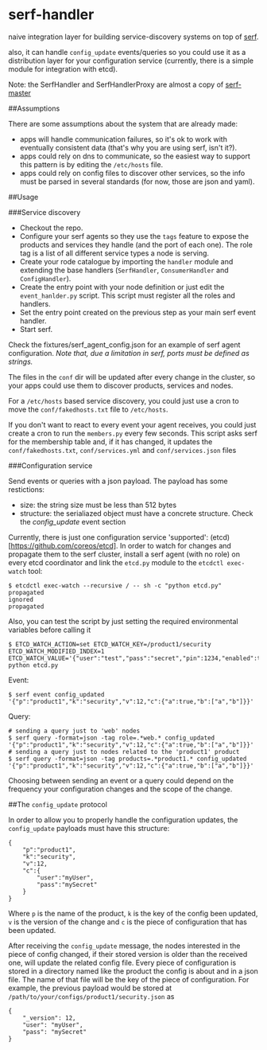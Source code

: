 serf-handler
====

naive integration layer for building service-discovery systems on top of [serf](http://serfdom.io).

also, it can handle `config_update` events/queries so you could use it as a distribution layer for your configuration service (currently, there is a simple module for integration with etcd).

Note: the SerfHandler and SerfHandlerProxy are almost a copy of [serf-master](https://github.com/garethr/serf-master)

##Assumptions

There are some assumptions about the system that are already made:

- apps will handle communication failures, so it's ok to work with eventually consistent data (that's why you are using serf, isn't it?).
- apps could rely on dns to communicate, so the easiest way to support this pattern is by editing the `/etc/hosts` file.
- apps could rely on config files to discover other services, so the info must be parsed in several standards (for now, those are json and yaml).

##Usage

###Service discovery

- Checkout the repo.
- Configure your serf agents so they use the `tags` feature to expose the products and services they handle (and the port of each one). The role tag is a list of all different service types a node is serving.
- Create your rode catalogue by importing the `handler` module and extending the base handlers (`SerfHandler`, `ConsumerHandler` and `ConfigHandler`).
- Create the entry point with your node definition or just edit the `event_hanlder.py` script. This script must register all the roles and handlers.
- Set the entry point created on the previous step as your main serf event handler.
- Start serf.

Check the fixtures/serf_agent_config.json for an example of serf agent configuration. *Note that, due a limitation in serf, ports must be defined as strings.*

The files in the `conf` dir will be updated after every change in the cluster, so your apps could use them to discover products, services and nodes.

For a `/etc/hosts` based service discovery, you could just use a cron to move the `conf/fakedhosts.txt` file to `/etc/hosts`.

If you don't want to react to every event your agent receives, you could just create a cron to run the `members.py` every few seconds. This script asks serf for the membership table and, if it has changed, it updates the `conf/fakedhosts.txt`, `conf/services.yml` and `conf/services.json` files

###Configuration service

Send events or queries with a json payload. The payload has some restictions:

- size: the string size must be less than 512 bytes
- structure: the serialiazed object must have a concrete structure. Check the *config_update* event section

Currently, there is just one configuration service 'supported': (etcd)[https://github.com/coreos/etcd]. In order to watch for changes and propagate them to the serf cluster, install a serf agent (with no role) on every etcd coordinator and link the `etcd.py` module to the `etcdctl exec-watch` tool:

```
$ etcdctl exec-watch --recursive / -- sh -c "python etcd.py"
propagated
ignored
propagated
```

Also, you can test the script by just setting the required environmental variables before calling it

```
$ ETCD_WATCH_ACTION=set ETCD_WATCH_KEY=/product1/security ETCD_WATCH_MODIFIED_INDEX=1 ETCD_WATCH_VALUE='{"user":"test","pass":"secret","pin":1234,"enabled":true}' python etcd.py
```

Event:

```
$ serf event config_updated '{"p":"product1","k":"security","v":12,"c":{"a":true,"b":["a","b"]}}'
```

Query:

```
# sending a query just to 'web' nodes
$ serf query -format=json -tag role=.*web.* config_updated '{"p":"product1","k":"security","v":12,"c":{"a":true,"b":["a","b"]}}'
# sending a query just to nodes related to the 'product1' product
$ serf query -format=json -tag products=.*product1.* config_updated '{"p":"product1","k":"security","v":12,"c":{"a":true,"b":["a","b"]}}'
```

Choosing between sending an event or a query could depend on the frequency your configuration changes and the scope of the change.

##The `config_update` protocol

In order to allow you to properly handle the configuration updates, the `config_update` payloads must have this structure:

```
{
	"p":"product1",
	"k":"security",
	"v":12,
	"c":{
		"user":"myUser",
		"pass":"mySecret"
	}
}
```

Where `p` is the name of the product, `k` is the key of the config been updated, `v` is the version of the change and `c` is the piece of configuration that has been updated.

After receiving the `config_update` message, the nodes interested in the piece of config changed, if their stored version is older than the received one, will update the related config file. Every piece of configuration is stored in a directory named like the product the config is about and in a json file. The name of that file will be the key of the piece of configuration. For example, the previous payload would be stored at `/path/to/your/configs/product1/security.json` as

```
{
    "_version": 12,
    "user": "myUser",
    "pass": "mySecret"
}
```
